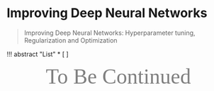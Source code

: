 # Improving Deep Neural Networks

> Improving Deep Neural Networks: Hyperparameter tuning, Regularization and Optimization

!!! abstract "List"
    * [ ] 

<center><font face="JetBrains Mono" color=grey size=18>To Be Continued</font></center>